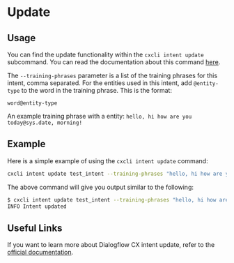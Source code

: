 # Update


## Usage

You can find the update functionality within the `cxcli intent update` subcommand. You can read the documentation about this command [here](/cmd/cxcli_intent_update).


The `--training-phrases` parameter is a list of the training phrases for this intent, comma separated. For the entities used in this intent, add `@entity-type` to the word in the training phrase. This is the format:

```
word@entity-type
```

An example training phrase with a entity: `hello, hi how are you today@sys.date, morning!`

## Example

Here is a simple example of using the `cxcli intent update` command:

```sh
cxcli intent update test_intent --training-phrases "hello, hi how are you today@sys.date, morning"  --agent-name test-agent --project-id test-cx-346408 --location-id us-central1
```

The above command will give you output similar to the following:

```sh
$ cxcli intent update test_intent --training-phrases "hello, hi how are you today@sys.date, morning"  --agent-name test-agent --project-id test-cx-346408 --location-id us-central1
INFO Intent updated
```

## Useful Links

If you want to learn more about Dialogflow CX intent update, refer to the [official documentation](https://cloud.google.com/dialogflow/cx/docs/concept/intent).
